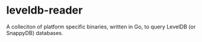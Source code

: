 # leveldb-reader
A colleciton of platform specific binaries, written in Go, to query LevelDB (or SnappyDB) databases.
